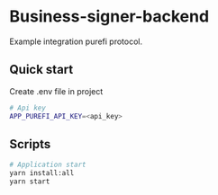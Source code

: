 # Business-signer-backend

Example integration purefi protocol.

## Quick start

Create .env file in project

```bash
# Api key
APP_PUREFI_API_KEY=<api_key>
```

## Scripts

```bash
# Application start
yarn install:all
yarn start
```
